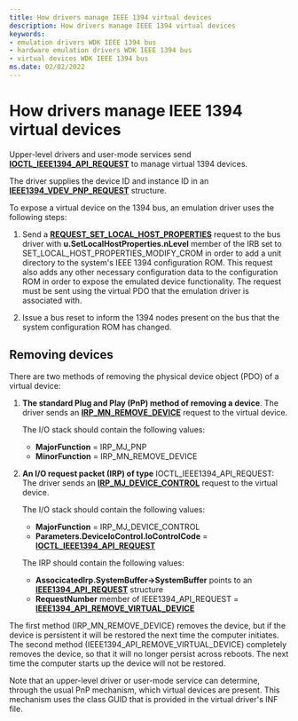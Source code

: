 ```yaml
---
title: How drivers manage IEEE 1394 virtual devices
description: How drivers manage IEEE 1394 virtual devices
keywords:
- emulation drivers WDK IEEE 1394 bus
- hardware emulation drivers WDK IEEE 1394 bus
- virtual devices WDK IEEE 1394 bus
ms.date: 02/02/2022
---
```


# How drivers manage IEEE 1394 virtual devices

Upper-level drivers and user-mode services send [**IOCTL_IEEE1394_API_REQUEST**](/windows-hardware/drivers/ddi/1394/ni-1394-ioctl_1394_class) to manage virtual 1394 devices.

The driver supplies the device ID and instance ID in an [**IEEE1394_VDEV_PNP_REQUEST**](/windows-hardware/drivers/ddi/1394/ni-1394-ioctl_1394_class) structure.

To expose a virtual device on the 1394 bus, an emulation driver uses the following steps:

1. Send a [**REQUEST_SET_LOCAL_HOST_PROPERTIES**](/windows-hardware/drivers/ddi/1394/ni-1394-ioctl_1394_class) request to the bus driver with **u.SetLocalHostProperties.nLevel** member
    of the IRB set to SET_LOCAL_HOST_PROPERTIES_MODIFY_CROM in order to add a unit directory to the system's IEEE 1394 configuration ROM.
    This request also adds any other necessary configuration data to the configuration ROM in order to expose the emulated device functionality.
    The request must be sent using the virtual PDO that the emulation driver is associated with.

2. Issue a bus reset to inform the 1394 nodes present on the bus that the system configuration ROM has changed.

## Removing devices

There are two methods of removing the physical device object (PDO) of a virtual device:

1.  **The standard Plug and Play (PnP) method of removing a device**. The driver sends an [**IRP_MN_REMOVE_DEVICE**](../kernel/irp-mn-remove-device.md) request to the virtual device.

    The I/O stack should contain the following values:

    -   **MajorFunction** = IRP_MJ_PNP
    -   **MinorFunction** = IRP_MN_REMOVE_DEVICE

2.  **An I/O request packet (IRP) of type** IOCTL_IEEE1394_API_REQUEST: The driver sends an [**IRP_MJ_DEVICE_CONTROL**](../kernel/irp-mj-device-control.md) request to the virtual device.

    The I/O stack should contain the following values:

    -   **MajorFunction** = IRP_MJ_DEVICE_CONTROL
    -   **Parameters.DeviceIoControl.IoControlCode** = [**IOCTL_IEEE1394_API_REQUEST**](https://msdn.microsoft.com/library/windows/hardware/ff537241)

    The IRP should contain the following values:

    -   **AssocicatedIrp.SystemBuffer-&gt;SystemBuffer** points to an [**IEEE1394_API_REQUEST**](/previous-versions/ff537204(v=vs.85)) structure
    -   **RequestNumber** member of IEEE1394_API_REQUEST = [**IEEE1394_API_REMOVE_VIRTUAL_DEVICE**](https://msdn.microsoft.com/library/windows/hardware/ff537201)

The first method (IRP_MN_REMOVE_DEVICE) removes the device, but if the device is persistent it will be restored the next time the computer initiates.
The second method (IEEE1394_API_REMOVE_VIRTUAL_DEVICE) completely removes the device, so that it will no longer persist across reboots.
The next time the computer starts up the device will not be restored.

Note that an upper-level driver or user-mode service can determine, through the usual PnP mechanism, which virtual devices are present.
This mechanism uses the class GUID that is provided in the virtual driver's INF file.

 
